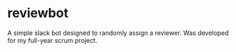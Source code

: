 # reviewbot
A simple slack bot designed to randomly assign a reviewer. Was developed for my full-year scrum project.
